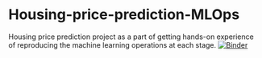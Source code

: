 # Housing-price-prediction-MLOps
Housing price prediction project as a part of getting hands-on experience of reproducing the machine learning operations at each stage.
[![Binder](https://mybinder.org/badge_logo.svg)](https://mybinder.org/v2/gh/vidhiparikh03/Housing-price-prediction-MLOps/HEAD)
